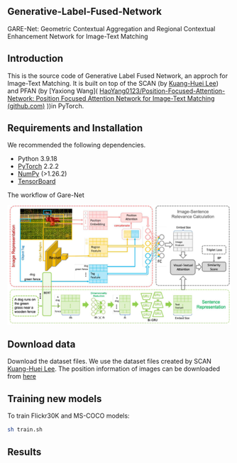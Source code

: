 ## Generative-Label-Fused-Network
GARE-Net: Geometric Contextual Aggregation and
Regional Contextual Enhancement Network for
Image-Text Matching

## Introduction

This is the source code of Generative Label Fused Network, an approch for Image-Text Matching. It is built on top of the SCAN (by [Kuang-Huei Lee](https://github.com/kuanghuei/SCAN)) and PFAN (by  [Yaxiong Wang]( [HaoYang0123/Position-Focused-Attention-Network: Position Focused Attention Network for Image-Text Matching (github.com)](https://github.com/HaoYang0123/Position-Focused-Attention-Network) ))in PyTorch.

## Requirements and Installation
We recommended the following dependencies.

* Python 3.9.18
* [PyTorch](http://pytorch.org/) 2.2.2
* [NumPy](http://www.numpy.org/) (>1.26.2)
* [TensorBoard](https://github.com/TeamHG-Memex/tensorboard_logger)

The workflow of Gare-Net

<img src="https://raw.githubusercontent.com/smileslabsh/Generative-Label-Fused-Network/main/figures/main.png" width="745" alt="workflow" /> 

## Download data
Download the dataset files. We use the dataset files created by SCAN [Kuang-Huei Lee](https://github.com/kuanghuei/SCAN). The position information of images can be downloaded from [here](https://github.com/HaoYang0123/Position-Focused-Attention-Network/tree/master) 

## Training new models

To train Flickr30K and MS-COCO models:
```bash
sh train.sh
```
## Results

